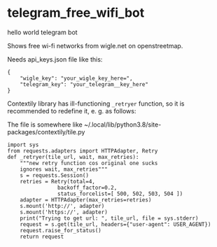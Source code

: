 # telegram_free_wifi_bot
hello world telegram bot

Shows free wi-fi networks from wigle.net on openstreetmap.

Needs api_keys.json file like this:

```
{
    "wigle_key": "your_wigle_key_here=",
    "telegram_key": "your_telegram__key_here"
}
```

Contextily library has ill-functioning `_retryer` function, so it is recommended to redefine it, e. g. as follows:

The file is somewhere like ~/.local/lib/python3.8/site-packages/contextily/tile.py

```
import sys
from requests.adapters import HTTPAdapter, Retry
def _retryer(tile_url, wait, max_retries):
    """new retry function cos original one sucks
    ignores wait, max_retries"""
    s = requests.Session()
    retries = Retry(total=4,
                backoff_factor=0.2,
                status_forcelist=[ 500, 502, 503, 504 ])
    adapter = HTTPAdapter(max_retries=retries)
    s.mount('http://', adapter)
    s.mount('https://', adapter)
    print("Trying to get url: ", tile_url, file = sys.stderr)
    request = s.get(tile_url, headers={"user-agent": USER_AGENT})
    request.raise_for_status()
    return request
```

